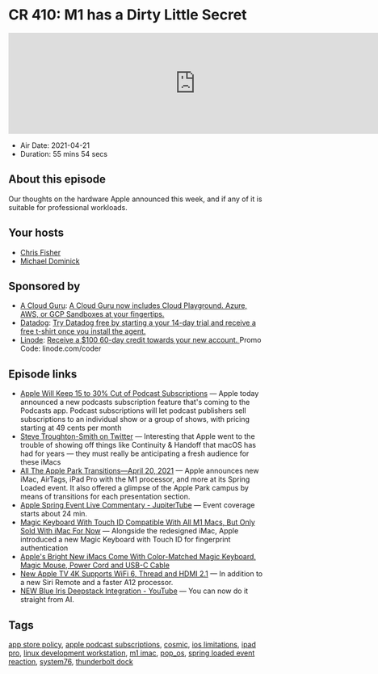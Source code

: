 # CR 410: M1 has a Dirty Little Secret

<iframe src="https://player.fireside.fm/v2/MLf2ZzhC+DuwKToS-?theme=dark" width="740" height="200" frameborder="0" scrolling="no"></iframe>

* Air Date: 2021-04-21
* Duration: 55 mins 54 secs

## About this episode

Our thoughts on the hardware Apple announced this week, and if any of it is suitable for professional workloads.

## Your hosts
* [Chris Fisher](https://coder.show/hosts/chrislas)
* [Michael Dominick](https://coder.show/hosts/michael)

## Sponsored by

  * [A Cloud Guru](https://acloudguru.com): [A Cloud Guru now includes Cloud Playground. Azure, AWS, or GCP Sandboxes at your fingertips.](https://acloudguru.com)
  * [Datadog](http://datadog.com/coderradio): [Try Datadog free by starting a your 14-day trial and receive a free t-shirt once you install the agent.](http://datadog.com/coderradio)
  * [Linode](https://linode.com/coder): [Receive a $100 60-day credit towards your new account. ](https://linode.com/coder) Promo Code: linode.com/coder



## Episode links

  * [Apple Will Keep 15 to 30% Cut of Podcast Subscriptions](https://www.macrumors.com/2021/04/20/apple-30-percent-cut-podcast-subscriptions/ "Apple Will Keep 15 to 30% Cut of Podcast Subscriptions") — Apple today announced a new podcasts subscription feature that's coming to the Podcasts app. Podcast subscriptions will let podcast publishers sell subscriptions to an individual show or a group of shows, with pricing starting at 49 cents per month
  * [Steve Troughton-Smith on Twitter](https://twitter.com/stroughtonsmith/status/1384569400947351555 "Steve Troughton-Smith on Twitter") — Interesting that Apple went to the trouble of showing off things like Continuity & Handoff that macOS has had for years — they must really be anticipating a fresh audience for these iMacs
  * [All The Apple Park Transitions—April 20, 2021](https://www.youtube.com/watch?v=pa6RldjcQsk "All The Apple Park Transitions—April 20, 2021") — Apple announces new iMac, AirTags, iPad Pro with the M1 processor, and more at its Spring Loaded event. It also offered a glimpse of the Apple Park campus by means of transitions for each presentation section.
  * [Apple Spring Event Live Commentary - JupiterTube](https://jupiter.tube/videos/watch/18786459-48ee-4efb-b2a0-d160db25069b "Apple Spring Event Live Commentary - JupiterTube") — Event coverage starts about 24 min.
  * [Magic Keyboard With Touch ID Compatible With All M1 Macs, But Only Sold With iMac For Now](https://www.macrumors.com/2021/04/20/magic-keyboard-touch-id-compatible-all-m1-macs/ "Magic Keyboard With Touch ID Compatible With All M1 Macs, But Only Sold With iMac For Now") — Alongside the redesigned iMac, Apple introduced a new Magic Keyboard with Touch ID for fingerprint authentication
  * [Apple's Bright New iMacs Come With Color-Matched Magic Keyboard, Magic Mouse, Power Cord and USB-C Cable](https://www.macrumors.com/2021/04/20/apple-imacs-color-matched-accessories-cables/ "Apple's Bright New iMacs Come With Color-Matched Magic Keyboard, Magic Mouse, Power Cord and USB-C Cable")
  * [New Apple TV 4K Supports WiFi 6, Thread and HDMI 2.1](https://www.macrumors.com/2021/04/20/apple-tv-4k-thread-wifi-6-hdmi-2-1/ "New Apple TV 4K Supports WiFi 6, Thread and HDMI 2.1") — In addition to a new Siri Remote and a faster A12 processor.
  * [NEW Blue Iris Deepstack Integration - YouTube](https://www.youtube.com/watch?v=3PlmSWO31qY "NEW Blue Iris Deepstack Integration - YouTube") — You can now do it straight from AI.



## Tags

[app store policy](https://coder.show/tags/app%20store%20policy), [apple podcast subscriptions](https://coder.show/tags/apple%20podcast%20subscriptions), [cosmic](https://coder.show/tags/cosmic), [ios limitations](https://coder.show/tags/ios%20limitations), [ipad pro](https://coder.show/tags/ipad%20pro), [linux development workstation](https://coder.show/tags/linux%20development%20workstation), [m1 imac](https://coder.show/tags/m1%20imac), [pop_os](https://coder.show/tags/pop_os), [spring loaded event reaction](https://coder.show/tags/spring%20loaded%20event%20reaction), [system76](https://coder.show/tags/system76), [thunderbolt dock](https://coder.show/tags/thunderbolt%20dock)